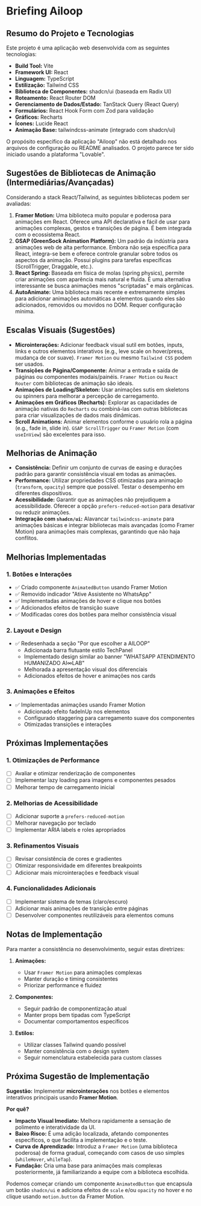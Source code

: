 # Briefing Ailoop

## Resumo do Projeto e Tecnologias

Este projeto é uma aplicação web desenvolvida com as seguintes tecnologias:

*   **Build Tool:** Vite
*   **Framework UI:** React
*   **Linguagem:** TypeScript
*   **Estilização:** Tailwind CSS
*   **Biblioteca de Componentes:** shadcn/ui (baseada em Radix UI)
*   **Roteamento:** React Router DOM
*   **Gerenciamento de Dados/Estado:** TanStack Query (React Query)
*   **Formulários:** React Hook Form com Zod para validação
*   **Gráficos:** Recharts
*   **Ícones:** Lucide React
*   **Animação Base:** tailwindcss-animate (integrado com shadcn/ui)

O propósito específico da aplicação "Ailoop" não está detalhado nos arquivos de configuração ou README analisados. O projeto parece ter sido iniciado usando a plataforma "Lovable".

## Sugestões de Bibliotecas de Animação (Intermediárias/Avançadas)

Considerando a stack React/Tailwind, as seguintes bibliotecas podem ser avaliadas:

1.  **Framer Motion:** Uma biblioteca muito popular e poderosa para animações em React. Oferece uma API declarativa e fácil de usar para animações complexas, gestos e transições de página. É bem integrada com o ecossistema React.
2.  **GSAP (GreenSock Animation Platform):** Um padrão da indústria para animações web de alta performance. Embora não seja específica para React, integra-se bem e oferece controle granular sobre todos os aspectos da animação. Possui plugins para tarefas específicas (ScrollTrigger, Draggable, etc.).
3.  **React Spring:** Baseada em física de molas (spring physics), permite criar animações com aparência mais natural e fluida. É uma alternativa interessante se busca animações menos "scriptadas" e mais orgânicas.
4.  **AutoAnimate:** Uma biblioteca mais recente e extremamente simples para adicionar animações automáticas a elementos quando eles são adicionados, removidos ou movidos no DOM. Requer configuração mínima.

## Escalas Visuais (Sugestões)

*   **Microinterações:** Adicionar feedback visual sutil em botões, inputs, links e outros elementos interativos (e.g., leve scale on hover/press, mudança de cor suave). `Framer Motion` ou mesmo `Tailwind CSS` podem ser usados.
*   **Transições de Página/Componente:** Animar a entrada e saída de páginas ou componentes modais/painéis. `Framer Motion` ou `React Router` com bibliotecas de animação são ideais.
*   **Animações de Loading/Skeleton:** Usar animações sutis em skeletons ou spinners para melhorar a percepção de carregamento.
*   **Animações em Gráficos (Recharts):** Explorar as capacidades de animação nativas do `Recharts` ou combiná-las com outras bibliotecas para criar visualizações de dados mais dinâmicas.
*   **Scroll Animations:** Animar elementos conforme o usuário rola a página (e.g., fade in, slide in). `GSAP ScrollTrigger` ou `Framer Motion` (com `useInView`) são excelentes para isso.

## Melhorias de Animação

*   **Consistência:** Definir um conjunto de curvas de easing e durações padrão para garantir consistência visual em todas as animações.
*   **Performance:** Utilizar propriedades CSS otimizadas para animação (`transform`, `opacity`) sempre que possível. Testar o desempenho em diferentes dispositivos.
*   **Acessibilidade:** Garantir que as animações não prejudiquem a acessibilidade. Oferecer a opção `prefers-reduced-motion` para desativar ou reduzir animações.
*   **Integração com `shadcn/ui`:** Alavancar `tailwindcss-animate` para animações básicas e integrar bibliotecas mais avançadas (como Framer Motion) para animações mais complexas, garantindo que não haja conflitos.

## Melhorias Implementadas

### 1. Botões e Interações
- ✅ Criado componente `AnimatedButton` usando Framer Motion
- ✅ Removido indicador "Ative Assistente no WhatsApp"
- ✅ Implementadas animações de hover e clique nos botões
- ✅ Adicionados efeitos de transição suave
- ✅ Modificadas cores dos botões para melhor consistência visual

### 2. Layout e Design
- ✅ Redesenhada a seção "Por que escolher a AILOOP"
  - Adicionada barra flutuante estilo TechPanel
  - Implementado design similar ao banner "WHATSAPP ATENDIMENTO HUMANIZADO AI∞LAB"
  - Melhorada a apresentação visual dos diferenciais
  - Adicionados efeitos de hover e animações nos cards

### 3. Animações e Efeitos
- ✅ Implementadas animações usando Framer Motion
  - Adicionado efeito fadeInUp nos elementos
  - Configurado staggering para carregamento suave dos componentes
  - Otimizadas transições e interações

## Próximas Implementações

### 1. Otimizações de Performance
- [ ] Avaliar e otimizar renderização de componentes
- [ ] Implementar lazy loading para imagens e componentes pesados
- [ ] Melhorar tempo de carregamento inicial

### 2. Melhorias de Acessibilidade
- [ ] Adicionar suporte a `prefers-reduced-motion`
- [ ] Melhorar navegação por teclado
- [ ] Implementar ARIA labels e roles apropriados

### 3. Refinamentos Visuais
- [ ] Revisar consistência de cores e gradientes
- [ ] Otimizar responsividade em diferentes breakpoints
- [ ] Adicionar mais microinterações e feedback visual

### 4. Funcionalidades Adicionais
- [ ] Implementar sistema de temas (claro/escuro)
- [ ] Adicionar mais animações de transição entre páginas
- [ ] Desenvolver componentes reutilizáveis para elementos comuns

## Notas de Implementação

Para manter a consistência no desenvolvimento, seguir estas diretrizes:

1. **Animações:**
   - Usar `Framer Motion` para animações complexas
   - Manter duração e timing consistentes
   - Priorizar performance e fluidez

2. **Componentes:**
   - Seguir padrão de componentização atual
   - Manter props bem tipadas com TypeScript
   - Documentar comportamentos específicos

3. **Estilos:**
   - Utilizar classes Tailwind quando possível
   - Manter consistência com o design system
   - Seguir nomenclatura estabelecida para custom classes

## Próxima Sugestão de Implementação

**Sugestão:** Implementar **microinterações** nos botões e elementos interativos principais usando **Framer Motion**.

**Por quê?**
*   **Impacto Visual Imediato:** Melhora rapidamente a sensação de polimento e interatividade da UI.
*   **Baixo Risco:** É uma adição localizada, afetando componentes específicos, o que facilita a implementação e o teste.
*   **Curva de Aprendizado:** Introduz a `Framer Motion` (uma biblioteca poderosa) de forma gradual, começando com casos de uso simples (`whileHover`, `whileTap`).
*   **Fundação:** Cria uma base para animações mais complexas posteriormente, já familiarizando a equipe com a biblioteca escolhida.

Podemos começar criando um componente `AnimatedButton` que encapsula um botão `shadcn/ui` e adiciona efeitos de `scale` e/ou `opacity` no hover e no clique usando `motion.button` da Framer Motion. 